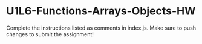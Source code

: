 # U1L6-Functions-Arrays-Objects-HW
Complete the instructions listed as comments in index.js. Make sure to push changes to submit the assignment!

